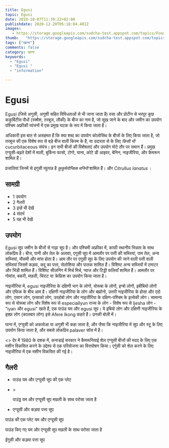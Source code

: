 ```yaml
---
title: Egusi 
topic: Egusi
date: 2018-10-07T11:39:22+02:00
publishdate: 2020-12-20T05:18:04.401Z
images: 
   - https://storage.googleapis.com/sudcha-test.appspot.com/topics/Food/egusi/1.jpeg
thumb:   "https://storage.googleapis.com/sudcha-test.appspot.com/topics/Food/egusi/thumb.jpeg"
tags: ["खाना"]
comments: false
category: खाना
keywords: 
  - "Egusi"
  - "Egusi "
  - "information"

---
```

<h1> Egusi </h1> <p> Egusi (जिसे अगुसी, अगुशी सहित विविधताओं से भी जाना जाता है) वसा और प्रोटीन से भरपूर कुछ ककुर्बिटीस पौधों (स्क्वैश, तरबूज, लौकी) के बीज का नाम है, जो सूख जाने के बाद और जमीन का उपयोग पश्चिम अफ्रीकी व्यंजनों में एक प्रमुख घटक के रूप में किया जाता है। </p> <p> अधिकारी इस बात से असहमत हैं कि क्या शब्द का उपयोग कोलोसिंथ के बीजों के लिए किया जाता है, जो तरबूज की एक विशेष रूप से बड़े बीज वाली किस्म के हैं, या उदारता से के लिए <i> किसी भी </i> cucurbitaceous संयंत्र। इन सभी बीजों की विशेषताएं और उपयोग मोटे तौर पर समान हैं। प्रमुख एग्युसी-बढ़ते देशों में माली, बुर्किना फासो, टोगो, घाना, कोटे डी आइवर, बेनिन, नाइजीरिया, और कैमरून शामिल हैं। </p> <p> प्रजातियां जिनमें से इगुसी व्युत्पन्न है <i> कुकुमेरोप्सिस मनिनी </i> शामिल हैं। और <i> Citrullus lanatus </i>। </p> <h2> सामग्री </h2> <ul> <li> 1 उपयोग </li> <li> 2 गैलरी </li> <li> 3 इन्हें भी देखें </li> <li> 4 संदर्भ </li> <li> 5 यह भी देखें </li> </ul> <h2> उपयोग </h2> <p> Egusi सूप जमीन के बीजों से गाढ़ा सूप है। और पश्चिमी अफ्रीका में, काफी स्थानीय भिन्नता के साथ लोकप्रिय है। बीज, पानी और तेल के अलावा, एगूसी सूप में आमतौर पर पत्ती की सब्जियां, पाम तेल, अन्य सब्जियां, मौसमी और मांस होता है। आम तौर पर एगूसी सूप के लिए उपयोग की जाने वाली पत्ती वाली सब्जियां जिसमें कड़वा, कद्दू का पत्ता, सेलोशिया और पालक शामिल हैं। विशिष्ट अन्य सब्जियों में टमाटर और भिंडी शामिल हैं। विशिष्ट सीज़निंग में मिर्च मिर्च, प्याज और टिड्डी फलियाँ शामिल हैं। आमतौर पर गोमांस, बकरी, मछली, चिंराट या क्रेफ़िश का उपयोग किया जाता है। </p> <p> नाइजीरिया में, egusi नाइजीरिया के दक्षिणी भाग के लोगों, योरूबा के लोगों, इग्बो लोगों, इबीबियो लोगों और एफिक के बीच आम है। दक्षिणी नाइजीरिया के लोग और बह्मोनो, उत्तरी नाइजीरिया के होसा और एदो लोग, एसान लोग, एत्साको लोग, उरहोबो लोग और नाइजीरिया के दक्षिण-पश्चिम के इत्सेकी लोग। सामान्य रूप से योरूबा लोग और विशेष रूप से especiallyun राज्य के लोग - विशेष रूप से Ijesha लोग - "iyan और egusi" खाते हैं, एक पाउंड यम और egusi सूप। ये इबियो लोग और दक्षिणी नाइजीरिया के इफ़्फ़ लोग (कालबार लोग) इसे Afere Ikong कहते हैं। उनकी बोली में। </p> <p> घाना में, एग्युसी को अकतोआ या अगुशी भी कहा जाता है, और जैसा कि नाइजीरिया में सूप और स्टू के लिए उपयोग किया जाता है, और सबसे लोकप्रिय palaver सॉस में है। </p> <> देर में 1980 के दशक में, कनाडाई सरकार ने कैमरूनियाई शेल एग्यूसी बीजों की मदद के लिए एक मशीन विकसित करने के उद्देश्य से एक परियोजना का वित्तपोषण किया। एर्गुसी को शेल करने के लिए नाइजीरिया में एक मशीन विकसित की गई है। </p> <h2> गैलरी </h2> <ul> <li> <p> पाउंड यम और एग्युसी सूप की एक प्लेट </p> </li> <li> > <p> पाउंड्ड यम और एग्यूसी सूप मछली के साथ परोसा जाता है </p> </li> <li> <p> एग्यूसी और कड़वा पत्ता सूप </p> </li> </ul> <p> पाउंड की एक प्लेट यम और एग्यूसी सूप </p> <p> पाउंड किए गए यम और एग्यूसी सूप मछली के साथ परोसा जाता है </p> <p> ईगूसी और कड़वा पत्ता सूप </p> 